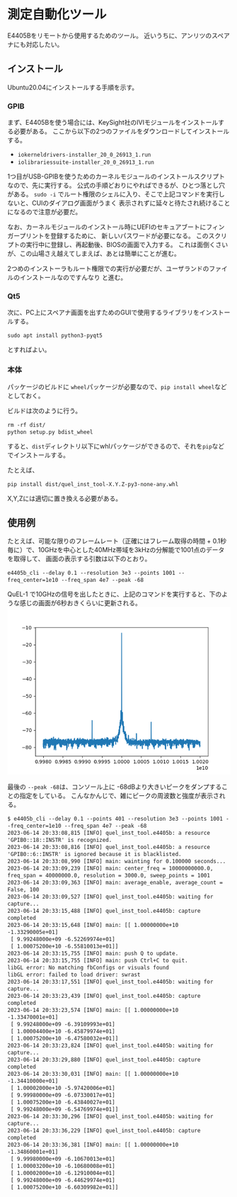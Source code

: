 # 測定自動化ツール
E4405Bをリモートから使用するためのツール。
近いうちに、アンリツのスペアナにも対応したい。

## インストール
Ubuntu20.04にインストールする手順を示す。

### GPIB
まず、E4405Bを使う場合には、KeySight社のIVIモジュールをインストールする必要がある。
ここから以下の2つのファイルをダウンロードしてインストールする。

- `iokerneldrivers-installer_20_0_26913_1.run`
- `iolibrariessuite-installer_20_0_26913_1.run`

1つ目がUSB-GPIBを使うためのカーネルモジュールのインストールスクリプトなので、先に実行する。
公式の手順どおりにやればできるが、ひとつ落とし穴がある。
`sudo -i` でルート権限のシェルに入り、そこで上記コマンドを実行しないと、CUIのダイアログ画面がうまく
表示されずに延々と待たされ続けることになるので注意が必要だ。

なお、カーネルモジュールのインストール時にUEFIのセキュアブートにフィンガープリントを登録するために、
新しいパスワードが必要になる。 このスクリプトの実行中に登録し、再起動後、BIOSの画面で入力する。
これは面倒くさいが、この山場さえ越えてしまえば、あとは簡単にことが進む。

2つめのインストーラもルート権限での実行が必要だが、ユーザランドのファイルのインストールなのですんなり
と進む。

### Qt5
次に、PC上にスペアナ画面を出すためのGUIで使用するライブラリをインストールする。
```shell
sudo apt install python3-pyqt5
```
とすればよい。

### 本体
パッケージのビルドに `wheel`パッケージが必要なので、`pip install wheel`などとしておく。

ビルドは次のように行う。
```shell
rm -rf dist/
python setup.py bdist_wheel
```
すると、`dist`ディレクトリ以下にwhlパッケージができるので、それを`pip`などでインストールする。

たとえば、
```shell
pip install dist/quel_inst_tool-X.Y.Z-py3-none-any.whl
```
X,Y,Zには適切に置き換える必要がある。

## 使用例
たとえば、可能な限りのフレームレート（正確にはフレーム取得の時間 + 0.1秒毎に）で、10GHzを中心とした40MHz帯域を3kHzの分解能で1001点のデータを取得して、
画面の表示する引数は以下のとおり。
```
e4405b_cli --delay 0.1 --resolution 3e3 --points 1001 --freq_center=1e10 --freq_span 4e7 --peak -68
```

QuEL-1 で10GHzの信号を出したときに、上記のコマンドを実行すると、下のような感じの画面が6秒おきくらいに更新される。
![](docs/Figure_1.png)

最後の `--peak -68`は、コンソール上に -68dBより大きいピークをダンプすることの指定をしている。
こんなかんじで、雑にピークの周波数と強度が表示される。
```shell
$ e4405b_cli --delay 0.1 --points 401 --resolution 3e3 --points 1001 --freq_center=1e10 --freq_span 4e7 --peak -68
2023-06-14 20:33:08,815 [INFO] quel_inst_tool.e4405b: a resource 'GPIB0::18::INSTR' is recognized.
2023-06-14 20:33:08,816 [INFO] quel_inst_tool.e4405b: a resource 'GPIB0::6::INSTR' is ignored because it is blacklisted.
2023-06-14 20:33:08,990 [INFO] main: wainting for 0.100000 seconds...
2023-06-14 20:33:09,239 [INFO] main: center_freq = 10000000000.0, freq_span = 40000000.0, resolution = 3000.0, sweep_points = 1001
2023-06-14 20:33:09,363 [INFO] main: average_enable, average_count = False, 100
2023-06-14 20:33:09,527 [INFO] quel_inst_tool.e4405b: waiting for capture...
2023-06-14 20:33:15,488 [INFO] quel_inst_tool.e4405b: capture completed
2023-06-14 20:33:15,648 [INFO] main: [[ 1.00000000e+10 -1.33290005e+01]
 [ 9.99248000e+09 -6.52269974e+01]
 [ 1.00075200e+10 -6.55810013e+01]]
2023-06-14 20:33:15,755 [INFO] main: push Q to update.
2023-06-14 20:33:15,755 [INFO] main: push Ctrl+C to quit.
libGL error: No matching fbConfigs or visuals found
libGL error: failed to load driver: swrast
2023-06-14 20:33:17,551 [INFO] quel_inst_tool.e4405b: waiting for capture...
2023-06-14 20:33:23,439 [INFO] quel_inst_tool.e4405b: capture completed
2023-06-14 20:33:23,574 [INFO] main: [[ 1.00000000e+10 -1.33470001e+01]
 [ 9.99248000e+09 -6.39109993e+01]
 [ 1.00004400e+10 -6.45879974e+01]
 [ 1.00075200e+10 -6.47580032e+01]]
2023-06-14 20:33:23,824 [INFO] quel_inst_tool.e4405b: waiting for capture...
2023-06-14 20:33:29,880 [INFO] quel_inst_tool.e4405b: capture completed
2023-06-14 20:33:30,031 [INFO] main: [[ 1.00000000e+10 -1.34410000e+01]
 [ 1.00002000e+10 -5.97420006e+01]
 [ 9.99980000e+09 -6.07330017e+01]
 [ 1.00075200e+10 -6.43840027e+01]
 [ 9.99248000e+09 -6.54769974e+01]]
2023-06-14 20:33:30,296 [INFO] quel_inst_tool.e4405b: waiting for capture...
2023-06-14 20:33:36,229 [INFO] quel_inst_tool.e4405b: capture completed
2023-06-14 20:33:36,381 [INFO] main: [[ 1.00000000e+10 -1.34860001e+01]
 [ 9.99980000e+09 -6.10670013e+01]
 [ 1.00003200e+10 -6.10680008e+01]
 [ 1.00002000e+10 -6.12910004e+01]
 [ 9.99248000e+09 -6.44629974e+01]
 [ 1.00075200e+10 -6.60309982e+01]]

```